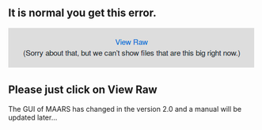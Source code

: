 ## It is normal you get this error.  
![error][]
## Please just click on **View Raw**

[error]: error.png

The GUI of MAARS has changed in the version 2.0 and a manual will be updated later...
